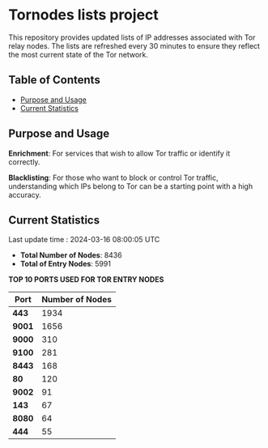 # Tornodes lists project

This repository provides updated lists of IP addresses associated with Tor relay nodes. The lists are refreshed every 30 minutes to ensure they reflect the most current state of the Tor network.

## Table of Contents

- [Purpose and Usage](#purpose-and-usage)
- [Current Statistics](#current-statistics)


## Purpose and Usage

**Enrichment**: For services that wish to allow Tor traffic or identify it correctly.

**Blacklisting**: For those who want to block or control Tor traffic, understanding which IPs belong to Tor can be a starting point with a high accuracy.

## Current Statistics

Last update time : 2024-03-16 08:00:05 UTC

- **Total Number of Nodes**: 8436
- **Total of Entry Nodes**: 5991

**TOP 10 PORTS USED FOR TOR ENTRY NODES**

| **Port** | **Number of Nodes** |
|------|-----------------|
| **443**   | 1934  |
| **9001**   | 1656  |
| **9000**   | 310  |
| **9100**   | 281  |
| **8443**   | 168  |
| **80**   | 120  |
| **9002**   | 91  |
| **143**   | 67  |
| **8080**   | 64  |
| **444**   | 55  |

